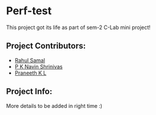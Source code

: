 # Perf-test

<p>This project got its life as part of sem-2 C-Lab mini project!</p>

## Project Contributors:

* [Rahul Samal](https://github.com/*add_your_link_here*)
* [P K Navin Shrinivas ](https://github.com/NavinShrinivas)
* [Praneeth K L](https://github.com/*add_your_link_here*)


## Project Info:
More details to be added in right time :)

